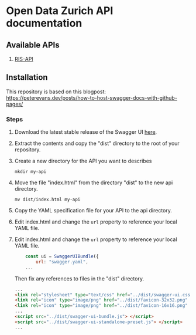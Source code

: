 # Open Data Zurich API documentation

## Available APIs

1. [RIS-API](/ris-api/)

## Installation

This repository is based on this blogpost: https://peterevans.dev/posts/how-to-host-swagger-docs-with-github-pages/

### Steps

1. Download the latest stable release of the Swagger UI [here](https://github.com/swagger-api/swagger-ui/releases).

2. Extract the contents and copy the "dist" directory to the root of your repository.

3. Create a new directory for the API you want to describes
    ```
    mkdir my-api
    ```

4. Move the file "index.html" from the directory "dist" to the new api directory.
    ```
    mv dist/index.html my-api
    ```
    
5. Copy the YAML specification file for your API to the api directory.

6. Edit index.html and change the `url` property to reference your local YAML file. 
6. Edit index.html and change the `url` property to reference your local YAML file. 
    ```javascript
        const ui = SwaggerUIBundle({
            url: "swagger.yaml",
        ...
    ```
    Then fix any references to files in the "dist" directory.
    ```html
    ...
    <link rel="stylesheet" type="text/css" href="../dist/swagger-ui.css" >
    <link rel="icon" type="image/png" href="../dist/favicon-32x32.png" sizes="32x32" />
    <link rel="icon" type="image/png" href="../dist/favicon-16x16.png" sizes="16x16" />    
    ...
    <script src="../dist/swagger-ui-bundle.js"> </script>
    <script src="../dist/swagger-ui-standalone-preset.js"> </script>    
    ...
    ```